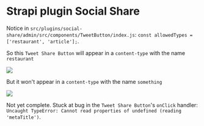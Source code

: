 # Strapi plugin Social Share

Notice in `src/plugins/social-share/admin/src/components/TweetButton/index.js`: `const allowedTypes = ['restaurant', 'article'];`.

So this `Tweet Share Button` will appear in a `content-type` with the name `restaurant`

![](/Illustrations/willAppearIn.PNG)

But it won't appear in a `content-type` with the name `something`

![](/Illustrations/wontAppearIn.PNG)

Not yet complete. Stuck at bug in the `Tweet Share Button`'s `onClick` handler: `Uncaught TypeError: Cannot read properties of undefined (reading 'metaTitle')`.

